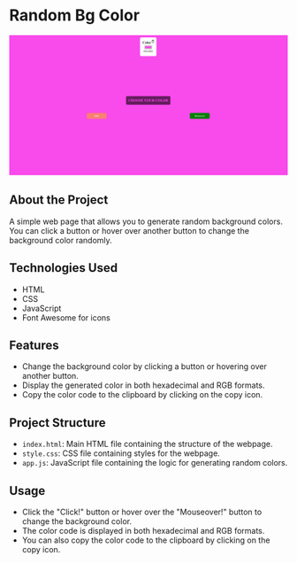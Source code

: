 # Random Bg Color

<div align="center">
  <img src="./random_bg.gif" />
</div>

## About the Project

A simple web page that allows you to generate random background colors. You can click a button or hover over another button to change the background color randomly.

## Technologies Used
- HTML
- CSS
- JavaScript
- Font Awesome for icons

## Features
- Change the background color by clicking a button or hovering over another button.
- Display the generated color in both hexadecimal and RGB formats.
- Copy the color code to the clipboard by clicking on the copy icon.

## Project Structure
- `index.html`: Main HTML file containing the structure of the webpage.
- `style.css`: CSS file containing styles for the webpage.
- `app.js`: JavaScript file containing the logic for generating random colors.

## Usage
- Click the "Click!" button or hover over the "Mouseover!" button to change the background color.
- The color code is displayed in both hexadecimal and RGB formats.
- You can also copy the color code to the clipboard by clicking on the copy icon.